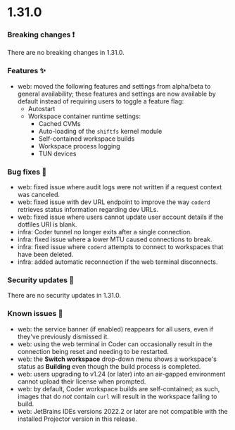 # 1.31.0

### Breaking changes ❗

There are no breaking changes in 1.31.0.

### Features ✨

- web: moved the following features and settings from alpha/beta to general
  availability; these features and settings are now available by default instead
  of requiring users to toggle a feature flag:
  - Autostart
  - Workspace container runtime settings:
    - Cached CVMs
    - Auto-loading of the `shiftfs` kernel module
    - Self-contained workspace builds
    - Workspace process logging
    - TUN devices

### Bug fixes 🐛

- web: fixed issue where audit logs were not written if a request context was
  canceled.
- web: fixed issue with dev URL endpoint to improve the way `coderd` retrieves
  status information regarding dev URLs.
- web: fixed issue where users cannot update user account details if the
  dotfiles URI is blank.
- infra: Coder tunnel no longer exits after a single connection.
- infra: fixed issue where a lower MTU caused connections to break.
- infra: fixed issue where `coderd` attempts to connect to workspaces that have
  been deleted.
- infra: added automatic reconnection if the web terminal disconnects.

### Security updates 🔐

There are no security updates in 1.31.0.

### Known issues 🔧

- web: the service banner (if enabled) reappears for all users, even if they've
  previously dismissed it.
- web: using the web terminal in Coder can occasionally result in the connection
  being reset and needing to be restarted.
- web: the **Switch workspace** drop-down menu shows a workspace's status as
  **Building** even though the build process is completed.
- web: users upgrading to v1.24 (or later) into an air-gapped environment cannot
  upload their license when prompted.
- web: by default, Coder workspace builds are self-contained; as such, images
  that do _not_ contain `curl` will result in the workspace failing to build.
- web: JetBrains IDEs versions 2022.2 or later are not compatible with the
  installed Projector version in this release.
